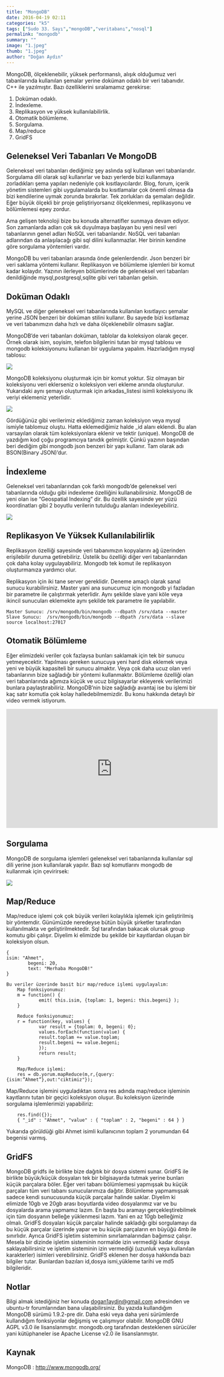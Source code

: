 ```yaml
---
title: "MongoDB"
date: 2016-04-19 02:11
categories: "k5"
tags: ["Sudo 33. Sayı","mongoDB","veritabanı","nosql"]
permalink: "mongodb"
summary: ""
image: "1.jpeg"
thumb: "1.jpeg"
author: "Doğan Aydın"
---
```


MongoDB, ölçeklenebilir, yüksek performanslı, alışık olduğumuz veri tabanlarında kullanılan şemalar yerine doküman odaklı bir veri tabanıdır. C++ ile yazılmıştır. Bazı özelliklerini sıralamamız gerekirse:

1. Doküman odaklı.
2. İndexleme.
3. Replikasyon ve yüksek kullanılabilirlik.
4. Otomatik bölümleme.
5. Sorgulama.
6. Map/reduce
7. GridFS


## Geleneksel Veri Tabanları Ve MongoDB

Geleneksel veri tabanları dediğimiz şey aslında sql kullanan veri tabanlarıdır. Sorgulama dili olarak sql kullanırlar ve bazı yerlerde bizi kullanmaya zorladıkları şema yapıları nedeniyle çok kısıtlayıcılardır. Blog, forum, içerik yönetim sistemleri gibi uygulamalarda bu kısıtlamalar çok önemli olmasa da bizi kendilerine uymak zorunda bırakırlar. Tek zorlukları da şemaları değildir. Eğer büyük ölçekli bir proje geliştiriyorsanız ölçeklenmesi, replikasyonu ve bölümlemesi epey zordur.

Ama gelişen teknoloji bize bu konuda alternatifler sunmaya devam ediyor. Son zamanlarda adları çok sık duyulmaya başlayan bu yeni nesil veri tabanlarının genel adları NoSQL veri tabanlarıdır. NoSQL veri tabanları adlarından da anlaşılacağı gibi sql dilini kullanmazlar. Her birinin kendine göre sorgulama yöntemleri vardır.

MongoDB bu veri tabanları arasında önde gelenlerdendir. Json benzeri bir veri saklama yöntemi kullanır. Replikasyon ve bölümleme işlemleri bir komut kadar kolaydır. Yazının ilerleyen bölümlerinde de geleneksel veri tabanları denildiğinde mysql,postgresql,sqlite gibi veri tabanları gelsin.

## Doküman Odaklı
MySQL ve diğer geleneksel veri tabanlarında kullanılan kısıtlayıcı şemalar yerine JSON benzeri bir doküman stilini kullanır. Bu sayede bizi kısıtlamaz ve veri tabanımızın daha hızlı ve daha ölçeklenebilir olmasını sağlar.

MongoDB’de veri tabanları doküman, tablolar da koleksiyon olarak geçer. Örnek olarak isim, soyisim, telefon bilgilerini tutan bir mysql tablosu ve mongodb koleksiyonunu kullanan bir uygulama yapalım. Hazırladığım mysql tablosu:

![](images/post/mongodb/RESIM_1.png)

MongoDB koleksiyonu oluşturmak için bir komut yoktur. Siz olmayan bir koleksiyonu veri eklerseniz o koleksiyon veri ekleme anında oluşturulur. Yukarıdaki aynı şemayı oluşturmak için arkadas_listesi isimli koleksiyonu ilk veriyi eklemeniz yeterlidir.

![](images/post/mongodb/RESIM_2.png)

Gördüğünüz gibi verilerimiz eklediğimiz zaman koleksiyon veya mysql ismiyle tablomuz oluştu. Hatta eklemediğimiz halde \_id alanı eklendi. Bu alan varsayılan olarak tüm koleksiyonlara eklenir ve tektir (unique). MongoDB de yazdığım kod çoğu programcıya tanıdık gelmiştir. Çünkü yazının başından beri dediğim gibi mongodb json benzeri bir yapı kullanır. Tam olarak adı BSON(Binary JSON)’dur.


## İndexleme
Geleneksel veri tabanlarından çok farklı mongodb’de geleneksel veri tabanlarında olduğu gibi indexleme özelliğini kullanabilirsiniz. MongoDB de yeni olan ise “Geospatial Indexing” dir. Bu özellik sayesinde yer yüzü koordinatları gibi 2 boyutlu verilerin tutulduğu alanları indexleyebiliriz.

![](images/post/mongodb/RESIM_3.png)

## Replikasyon Ve Yüksek Kullanılabilirlik
Replikasyon özelliği sayesinde veri tabanımızın kopyalarını ağ üzerinden erişilebilir duruma getirebiliriz. Üstelik bu özelliği diğer veri tabanlarından çok daha kolay uygulayabiliriz. Mongodb tek komut ile replikasyon oluşturmanıza yardımcı olur.

Replikasyon için iki tane server gereklidir. Deneme amaçlı olarak sanal sunucu kurabilirsiniz. Master yani ana sunucumuz için mongodb yi fazladan bir parametre ile çalıştırmak yeterlidir. Aynı şekilde slave yani köle veya ikincil sunucuları eklemekte aynı şekilde tek parametre ile yapılabilir.

```
Master Sunucu: /srv/mongodb/bin/mongodb --dbpath /srv/data --master
Slave Sunucu:  /srv/mongodb/bin/mongodb --dbpath /srv/data --slave source localhost:27017
```

## Otomatik Bölümleme
Eğer elimizdeki veriler çok fazlaysa bunları saklamak için tek bir sunucu yetmeyecektir. Yapılması gereken sunucuya yeni hard disk eklemek veya yeni ve büyük kapasiteli bir sunucu almaktır. Veya çok daha ucuz olan veri tabanlarının bize sağladığı bir yöntemi kullanmaktır. Bölümleme özelliği olan veri tabanlarında ağımıza küçük ve ucuz bilgisayarlar ekleyerek verilerimizi bunlara paylaştırabiliriz. MongoDB’nin bize sağladığı avantaj ise bu işlemi bir kaç satır komutla çok kolay halledebilmemizdir. Bu konu hakkında detaylı bir video vermek istiyorum.

<iframe width="560" height="315" src="https://www.youtube.com/embed/W-WihPoEbR4" frameborder="0"> </iframe>

## Sorgulama
MongoDB de sorgulama işlemleri geleneksel veri tabanlarında kullanılar sql dili yerine json kullanılarak yapılır. Bazı sql komutlarını mongodb de kullanmak için çevirirsek:

![](images/post/mongodb/RESIM_4.png)

## Map/Reduce

Map/reduce işlemi çok çok büyük verileri kolaylıkla işlemek için geliştirilmiş bir yöntemdir. Günümüzde neredeyse bütün büyük şirketler tarafından kullanılmakta ve geliştirilmektedir. Sql tarafından bakacak olursak group komutu gibi çalışır.
Diyelim ki elimizde bu şekilde bir kayıtlardan oluşan bir koleksiyon olsun.

```
{
isim: "Ahmet",
    	begeni: 20,
    	text: "Merhaba MongoDB!"
}

Bu veriler üzerinde basit bir map/reduce işlemi uygulayalım:
	Map fonksiyonumuz:
	m = function() {
    		emit( this.isim, {toplam: 1, begeni: this.begeni} );
  	}

	Reduce fonksiyonumuz:
	r = function(key, values) {
    		var result = {toplam: 0, begeni: 0};
    		values.forEach(function(value) {
      		result.toplam += value.toplam;
      		result.begeni += value.begeni;
    		});
    		return result;
  	}

	Map/Reduce işlemi:
	res = db.yorum.mapReduce(m,r,{query:{isim:”Ahmet”},out:"ciktimiz"});
```

Map/Reduce işlemini uyguladıktan sonra res adında map/reduce işleminin kayıtlarını tutan bir geçici koleksiyon oluşur. Bu koleksiyon üzerinde sorgulama işlemlerimizi yapabiliriz:

```
	res.find({});
	{ "_id" : "Ahmet", "value" : { "toplam" : 2, "begeni" : 64 } }
```

Yukarıda görüldüği gibi Ahmet isimli kullanıcının toplam 2 yorumundan 64 begenisi varmış.

## GridFS

MongoDB gridfs ile birlikte bize dağıtık bir dosya sistemi sunar. GridFS ile birlikte büyük/küçük dosyaları tek bir bilgisayarda tutmak yerine bunları küçük parçalara böler. Eğer veri tabanı bölümlemesi yapmışsak bu küçük parçaları tüm veri tabanı sunucularımıza dağıtır. Bölümleme yapmamışsak sadece kendi sunucusunda küçük parçalar halinde saklar. Diyelim ki elimizde 10gb ve 20gb arası boyutlarda video dosyalarımız var ve bu dosyalarda arama yapmamız lazım. En başta bu aramayı gerçekleştirebilmek için tüm dosyanın belleğe yüklenmesi lazım. Yani en az 10gb belleğimiz olmalı. GridFS dosyaları küçük parçalar halinde sakladığı gibi sorgulamayı da bu küçük parçalar üzerinde yapar ve bu küçük parçaların en büyüğü 4mb ile sınırlıdır. Ayrıca GridFS işletim sisteminin sınırlamalarından bağımsız çalışır. Mesela bir dizinde işletim sisteminin normalde izin vermediği kadar dosya saklayabilirsiniz ve işletim sisteminin izin vermediği (uzunluk veya kullanılan karakterler) isimleri verebilirsiniz. GridFS eklenen her dosya hakkında bazı bilgiler tutar. Bunlardan bazıları id,dosya ismi,yükleme tarihi ve md5 bilgileridir.

## Notlar
Bilgi almak istediğiniz her konuda dogan1aydin@gmail.com adresinden ve ubuntu-tr forumlarından bana ulaşabilirsiniz. Bu yazıda kullandığım MongoDB sürümü 1.9.2-pre dir. Daha eski veya daha yeni sürümlerde kullandığım fonksiyonlar değişmiş ve çalışmıyor olabilir.
MongoDB GNU AGPL v3.0 ile lisanslanmıştır. mongodb.org tarafından desteklenen sürücüler yani kütüphaneler ise Apache License v2.0 ile lisanslanmıştır.

## Kaynak
MongoDB : <http://www.mongodb.org/>
